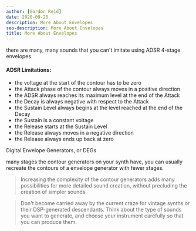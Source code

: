 ```yaml
---
author: [Gordon Reid]
date: 2020-09-26
description: More About Envelopes
seo-description: More About Envelopes
title: More About Envelopes
---
```


there are many, many sounds that you can't imitate using ADSR 4-stage envelopes.

#### ADSR Limitations:

- the voltage at the start of the contour has to be zero
- the Attack phase of the contour always moves in a positive direction
- the ADSR always reaches its maximum level at the end of the Attack
- the Decay is always negative with respect to the Attack
- the Sustain Level always begins at the level reached at the end of the Decay
- the Sustain is a constant voltage
- the Release starts at the Sustain Level
- the Release always moves in a negative direction
- the Release always ends up back at zero

Digital Envelope Generators, or DEGs

many stages the contour generators on your synth have, you can usually recreate the contours of a envelope generator with fewer stages.

> Increasing the complexity of the contour generators adds many possibilities for more detailed sound creation, without precluding the creation of simpler sounds.

> Don't become carried away by the current craze for vintage synths or their DSP-generated descendants. Think about the type of sounds you want to generate, and choose your instrument carefully so that you can produce them.
